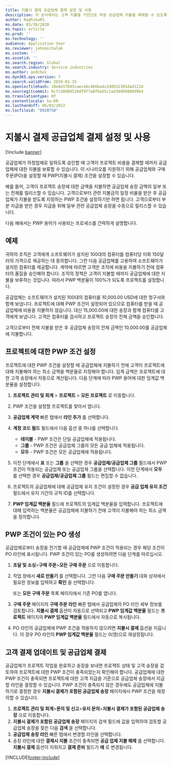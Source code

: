 ```yaml
---
title: 지불시 결제 공급업체 결제 설정 및 사용
description: 이 문서에서는 고객 지불을 기반으로 부분 공급업체 지불을 해제할 수 있도록 PWP(지불 시 결제) 조건을 만드는 방법을 설명합니다.
author: RadhikaRS
ms.date: 03/30/2020
ms.topic: article
ms.prod: ''
ms.technology: ''
audience: Application User
ms.reviewer: johnmichalak
ms.custom: ''
ms.assetid: ''
ms.search.region: Global
ms.search.industry: Service industries
ms.author: andchoi
ms.dyn365.ops.version: 7
ms.search.validFrom: 2019-01-15
ms.openlocfilehash: 10e8e57695caece6c4b6ba4c2ddb52395dad1218
ms.sourcegitcommit: 6cfc50d89528df977a8f6a55c1ad39d99800d9b4
ms.translationtype: HT
ms.contentlocale: ko-KR
ms.lasthandoff: 06/03/2022
ms.locfileid: "8920758"
---
```

# <a name="set-up-and-use-pay-when-paid-vendor-payments"></a>지불시 결제 공급업체 결제 설정 및 사용

[!include [banner](../includes/banner.md)]

공급업체가 하청업체로 일하도록 승인할 때 고객이 프로젝트 비용을 결제할 때까지 공급업체에 대한 지불을 보류할 수 있습니다. 이 시나리오를 지원하기 위해 공급업체와 구매 주문(PO)을 설정할 때 PWP(지불시 결제) 조건을 설정할 수 있습니다.

예를 들어, 고객이 프로젝트 송장에 대한 금액을 지불하면 공급업체 송장 금액의 일부 또는 전체를 릴리스할 수 있습니다. 고객으로부터 관련 지불금의 일정 비율을 받은 후 공급업체가 지불을 받도록 지정하는 PWP 조건을 설정하기만 하면 됩니다. 고객으로부터 부분 지급을 받은 경우 지급을 위해 일부 관련 공급업체 송장을 수동으로 릴리스할 수 있습니다.

다음 예에서는 PWP 용어가 사용되는 프로세스를 간략하게 설명합니다.

## <a name="example"></a>예제

귀하의 조직은 고객에게 소프트웨어가 설치된 100대의 컴퓨터를 컴퓨터당 미화 150달러의 가격으로 제공하는 데 동의합니다. 그런 다음 공급업체를 고용하여 소프트웨어가 설치된 컴퓨터를 제공합니다. 계약에 따르면 고객은 조직에 비용을 지불하기 전에 컴퓨터의 품질을 승인해야 합니다. 조직의 정책은 고객이 지불할 때까지 공급업체에 대한 지불을 보류하는 것입니다. 따라서 PWP 백분율이 100%가 되도록 프로젝트를 설정합니다.

공급업체는 소프트웨어가 설치된 100대의 컴퓨터를 10,000.00 USD에 대한 청구서와 함께 보냅니다. 프로젝트에 대해 PWP 조건이 설정되어 있으므로 컴퓨터를 받을 때 공급업체에 비용을 지불하지 않습니다. 대신 15,000.00에 대한 송장과 함께 컴퓨터를 고객에게 보냅니다. 고객은 컴퓨터를 검사하고 프로젝트 송장의 전체 금액을 승인합니다.

고객으로부터 전체 지불을 받은 후 공급업체 송장의 전체 금액인 10,000.00를 공급업체에 지불합니다.

## <a name="set-up-pwp-terms-for-a-project"></a>프로젝트에 대한 PWP 조건 설정

프로젝트에 대한 PWP 조건을 설정할 때 공급업체에 지불하기 전에 고객이 프로젝트에 대해 지불해야 하는 최소 금액을 백분율로 지정해야 합니다. 임계 금액은 프로젝트에 대한 고객 송장에서 자동으로 계산됩니다. 다음 단계에 따라 PWP 용어에 대한 임계값 백분율을 설정합니다.

1. **프로젝트 관리 및 회계** \> **프로젝트** \> **모든 프로젝트** 로 이동합니다.
2. PWP 조건을 설정할 프로젝트를 찾아서 엽니다.
3. **공급업체 계약** 빠른 탭에서 **라인 추가** 를 선택합니다.
3. **계정 코드 필드** 필드에서 다음 옵션 중 하나를 선택합니다.

    - **테이블** - PWP 조건은 단일 공급업체에 적용됩니다.
    - **그룹** - PWP 조건은 공급업체 그룹의 모든 공급 업체에 적용됩니다.
    - **모두** - PWP 조건은 모든 공급업체에 적용됩니다.

4. 이전 단계에서 **표** 또는 **그룹** 을 선택한 경우 **공급업체/공급업체 그룹** 필드에서 PWP 조건이 적용되는 공급업체 또는 공급업체 그룹을 선택합니다. 이전 단계에서 **모두** 를 선택한 경우 **공급업체/공급업체 그룹** 필드는 편집할 수 없습니다.
5. 프로젝트의 공급업체에 대해 공급업체 유지 조건이 설정된 경우 **공급 업체 유지 조건** 필드에서 유지 기간의 규칙 ID를 선택합니다.
6. **PWP 임계값 백분율** 필드에 프로젝트의 임계값 백분율을 입력합니다. 프로젝트에 대해 입력하는 백분율은 공급업체에 지불하기 전에 고객이 지불해야 하는 최소 금액을 정의합니다.

## <a name="create-a-po-that-has-pwp-terms"></a>PWP 조건이 있는 PO 생성

공급업체로부터 송장을 전기할 때 공급업체에 PWP 조건이 적용되는 경우 해당 조건이 PO 라인에 표시됩니다. PWP 조건이 있는 PO를 생성하려면 다음 단계를 따르십시오.

1. **조달 및 소싱**\>**구매 주문**\>**모든 구매 주문** 으로 이동합니다.
2. 작업 창에서 **새로 만들기** 를 선택합니다. 그런 다음 **구매 주문 만들기** 대화 상자에서 필요한 정보를 입력하고 **확인** 을 선택합니다.

    또는 **모든 구매 주문** 목록 페이지에서 기존 PO를 엽니다.

4. **구매 주문** 페이지의 **구매 주문 라인** 빠른 탭에서 공급업체의 PO 라인 세부 정보를 검토합니다. **지불시 결제** 옵션이 자동으로 선택되고 **PWP 임계값 백분율** 필드는 **프로젝트** 페이지의 **PWP 임계값 백분율** 필드에서 자동으로 복사됩니다.
6. PO 라인의 공급업체에 PWP 조건을 적용하지 않으려면 **지불시 결제** 옵션을 지웁니다. 이 경우 PO 라인의 **PWP 임계값 백분율** 필드는 0(영)으로 재설정됩니다.

## <a name="update-a-customer-payment-and-pay-the-vendor"></a>고객 결제 업데이트 및 공급업체 결제

공급업체가 프로젝트 작업을 완료하고 송장을 보내면 프로젝트 상태 및 고객 송장을 검토하여 프로젝트에 대한 PWP 조건이 충족되었는지 확인해야 합니다. 공급업체에 대한 PWP 조건이 충족되면 프로젝트에 대한 고객 지급을 기준으로 공급업체 송장에서 지급할 라인을 결정할 수 있습니다. PWP 조건이 충족되지 않은 경우에도 공급업체에 지불하기로 결정한 경우 **지불시 결제가 포함된 공급업체 송장** 페이지에서 PWP 조건을 재정의할 수 있습니다.

1. **프로젝트 관리 및 회계**\>**문의 및 신고**\>**유지 문의**\>**지불시 결제가 포함된 공급업체 송장** 으로 이동합니다.
2. **지불시 결제가 포함된 공급업체 송장** 페이지의 검색 필드에 값을 입력하여 검토할 공급업체 송장을 찾은 다음 **검색** 을 선택합니다.
3. **공급업체 송장 라인** 빠른 탭에서 변경할 라인을 선택합니다.
4. 송장 라인에 대한 **결제시 지불** 조건이 충족되면 **공급 업체 지불 해제** 를 선택합니다. **지불시 결제** 옵션이 지워지고 **결제 준비** 필드가 **예** 로 변경됩니다.


[!INCLUDE[footer-include](../includes/footer-banner.md)]